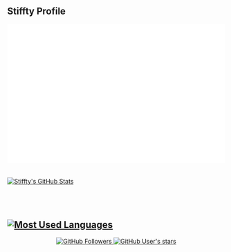 ## Stiffty Profile


![GitHub metrics](./metrics.svg)

<br/>

<a href="https://github.com/Stiffty">
  <img src="https://github-readme-stats.vercel.app/api?username=Stiffty&show_icons=true&hide=stars&title_color=00695C&text_color=37474F&icon_color=546E7A" alt="Stiffty's GitHub Stats" align="top">
</a>

<br><br>
<a href="https://github.com/Stiffty">
  <img src="https://github-readme-stats.vercel.app/api/top-langs/?username=Stiffty&layout=compact&langs_count=10&title_color=00695C&text_color=37474F" alt="Most Used Languages" align="top">
</a>
--- 

<p align="center" Style="margin:auto;">
  <a href="https://github.com/Stiffty?tab=followers">
    <img src="https://img.shields.io/github/followers/Stiffty?style=social" alt="GitHub Followers">
  </a>
  <a href="https://github.com/Stiffty?tab=repositories&type=source">
    <img src="https://img.shields.io/github/stars/Stiffty?affiliations=OWNER&style=social" alt="GitHub User's stars">
  </a>
</p>

